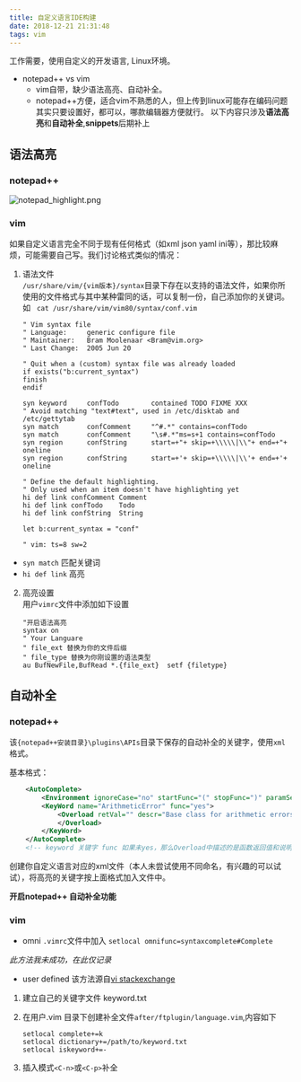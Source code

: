 ```yaml
---
title: 自定义语言IDE构建
date: 2018-12-21 21:31:48
tags: vim
---
```


工作需要，使用自定义的开发语言, Linux环境。

* notepad++ vs vim
    * vim自带，缺少语法高亮、自动补全。
    * notepad++方便，适合vim不熟悉的人，但上传到linux可能存在编码问题  
其实只要设置好，都可以，哪款编辑器方便就行。
以下内容只涉及**语法高亮**和**自动补全**,**snippets**后期补上

## 语法高亮  
### notepad++  
![notepad_highlight.png](/images/notepad_highlight.png "语法高亮")

### vim  
如果自定义语言完全不同于现有任何格式（如xml json yaml ini等），那比较麻烦，可能需要自己写。我们讨论格式类似的情况：

1. 语法文件  
`/usr/share/vim/{vim版本}/syntax`目录下存在以支持的语法文件，如果你所使用的文件格式与其中某种雷同的话，可以复制一份，自己添加你的关键词。 
如 ` cat /usr/share/vim/vim80/syntax/conf.vim`    

    ```plain
    " Vim syntax file
    " Language:     generic configure file
    " Maintainer:   Bram Moolenaar <Bram@vim.org>
    " Last Change:  2005 Jun 20

    " Quit when a (custom) syntax file was already loaded
    if exists("b:current_syntax")
    finish
    endif

    syn keyword     confTodo        contained TODO FIXME XXX
    " Avoid matching "text#text", used in /etc/disktab and /etc/gettytab
    syn match       confComment     "^#.*" contains=confTodo
    syn match       confComment     "\s#.*"ms=s+1 contains=confTodo
    syn region      confString      start=+"+ skip=+\\\\\|\\"+ end=+"+ oneline
    syn region      confString      start=+'+ skip=+\\\\\|\\'+ end=+'+ oneline

    " Define the default highlighting.
    " Only used when an item doesn't have highlighting yet
    hi def link confComment Comment
    hi def link confTodo    Todo
    hi def link confString  String

    let b:current_syntax = "conf"

    " vim: ts=8 sw=2
    ```

* `syn match` 匹配关键词  
* `hi def link` 高亮  

2. 高亮设置  
  用户`vimrc`文件中添加如下设置
    ```plain
    "开启语法高亮
    syntax on 
    " Your Languare
    " file_ext 替换为你的文件后缀
    " file_type 替换为你刚设置的语法类型
    au BufNewFile,BufRead *.{file_ext}  setf {filetype}
    ```

## 自动补全  
### notepad++  
该`{notepad++安装目录}\plugins\APIs`目录下保存的自动补全的关键字，使用`xml`格式。

基本格式：
```xml
	<AutoComplete>
		<Environment ignoreCase="no" startFunc="(" stopFunc=")" paramSeparator="," additionalWordChar = "." />
		<KeyWord name="ArithmeticError" func="yes">
			<Overload retVal="" descr="Base class for arithmetic errors.">
			</Overload>
		</KeyWord>
    </AutoComplete>
    <!-- keyword 关键字 func 如果未yes，那么Overload中描述的是函数返回值和说明，目前好像由于tinyxml的原因，不支持中文 -->
```

创建你自定义语言对应的xml文件（本人未尝试使用不同命名，有兴趣的可以试试），将高亮的关键字按上面格式加入文件中。

**开启notepad++ 自动补全功能**

### vim

* omni
`.vimrc`文件中加入 `setlocal omnifunc=syntaxcomplete#Complete`

*此方法我未成功，在此仅记录*

* user defined
该方法源自[vi stackexchange](https://vi.stackexchange.com/questions/4584/how-to-create-my-own-autocomplete-function )

1. 建立自己的关键字文件 keyword.txt
2. 在用户.vim 目录下创建补全文件`after/ftplugin/language.vim`,内容如下  
    ```plain
    setlocal complete+=k
    setlocal dictionary+=/path/to/keyword.txt
    setlocal iskeyword+=-
    ```
    
3. 插入模式`<C-n>`或`<C-p>`补全
